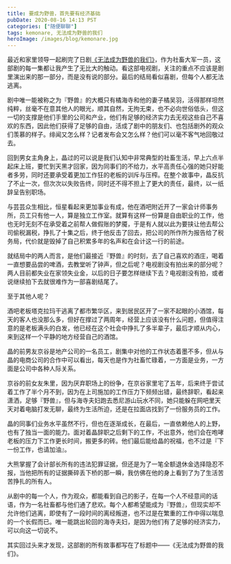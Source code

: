 ```yaml
---
title: 要成为野兽，首先要有经济基础
pubDate: 2020-08-16 14:13 PST
categories: ["随便聊聊"]
tags: kemonare, 无法成为野兽的我们
heroImage: /images/blog/kemonare.jpg
---
```


最近和家里领导一起刷完了日剧[《无法成为野兽的我们》](https://neodb.social/tv/season/4Y6aoqj57HWgNqbOALs1Dk)，作为社畜大军一员，这部剧的每一集都让我产生了无比大的触动。看这部电视剧，关注的重点不应该是剧里演出来的那一部分，而是没有说的部分。最后的结局看似喜剧，但每个人都无法逃离。

剧中唯一能被称之为『野兽』的大概只有橘海寺和他的妻子橘吴羽，活得那样坦然纯粹，丝毫不在意其他人的眼光，顺其自然，无拘无束，也不必向世俗低头，但这一切的支撑是他们手里的公司和产业，他们有足够的经济实力去无视这些自己不喜欢的东西，因此他们获得了足够的自由，活成了剧中的朋友们、也包括剧外的观众们羡慕的样子。绯闻又怎么样？记者发布会又怎么样？他们可以毫不客气地回敬过去。

回到男女主角身上，晶过的可以说是我们认知中非常典型的社畜生活，早上六点半起床上班，要忙到天黑才回家，因为同事们的不给力，水平高责任心强的她只好能者多劳，同时还要承受着更加工作狂的老板的训斥与压榨。在整个故事中，晶反抗了不止一次，但次次以失败告终，同时还不得不担上了更大的责任，最终，以一纸辞呈告别职场。

与芸芸众生相比，恒星看起来更加事业有成，他在酒吧附近开了一家会计师事务所，员工只有他一人，算是独立工作室。就算有这样一份算是自由职业的工作，他也无时无刻不在承受着之前帮人做假账的梦魇，于是有人就以此为要挟让他去帮公司偷税漏税，挣扎了十集之后，终于他反击了回去，把公司的所作所为报告给了税务局，代价就是毁掉了自己积累多年的名声和在会计这一行的前途。

就结局中的两人而言，是他们最接近『野兽』的时刻，去了自己喜欢的酒庄，喝着一直想要品尝的啤酒，去教堂听了钟声，但之后呢？电视剧没有拍出来的部分呢？两人目前都失业在家领失业金，以后的日子要怎样继续下去？电视剧没有拍，或者说继续拍下去就很难作为一部喜剧结尾了。

至于其他人呢？

酒吧老板塔克拉玛干逃离了都市繁华区，来到居民区开了一家不起眼的小酒馆，每天的客人也没那么多，但好在撑过了两周年，经营上应该没有什么问题，但值得注意的是老板满头的白发，他已经在这个社会中挣扎了多半辈子，最后才顺从内心，来到这样一个平静的地方经营自己的酒馆。

晶的前男友京谷是地产公司的一名员工，剧集中对他的工作状态着墨不多，但从与晶的电商公司的合作中可以看出，每天也是作为社畜忙碌着，一方面是业务，一方面是公司中各种人际关系。

京谷的前女友朱里，因为厌弃职场上的纷争，在京谷家里宅了五年，后来终于尝试着工作了半个月不到，因为在上司施加的工作压力下频频出错，最终辞职，看起来潇洒，足够『野兽』，但与海寺夫妇跑去悉尼游山玩水不同，她只能躲在网吧里天天对着电脑打发无聊，最终为生活所迫，还是在拉面店找到了一份服务员的工作。

晶的同事们业务水平虽然不行，但也在逐渐成长，在最后，一直依赖他人的上野，也有了独当一面的能力。面对着晶辞职之后剩下的工作，不出意外，他们会在咆哮老板的压力下工作更长时间，搬更多的砖。他们最后能给晶的祝福，也不过是『下一份工作，也请加油』。

大熊掌握了会计部长所有的违法犯罪证据，但还是为了一笔全额退休金选择隐忍不报，当他把所有的证据撕碎丢下桥的那一瞬，我仿佛在他的身上看到了为了生活苦苦挣扎的所有人。

从剧中的每一个人，作为观众，都能看到自己的影子，在每一个人不经意间的话语，作为一名社畜都与他们通了悲欢。每个人都希望能成为『野兽』，但现实却不允许他们逃离，即使有了一段时间的离经叛道，也不过是在繁重的工作中得以喘息的一个长假而已。唯一能跳出轮回的海寺夫妇，是因为他们有了足够的经济实力，可以向这一切说不。

其实回过头来才发现，这部剧的所有故事都写在了标题中——《无法成为野兽的我们》。
